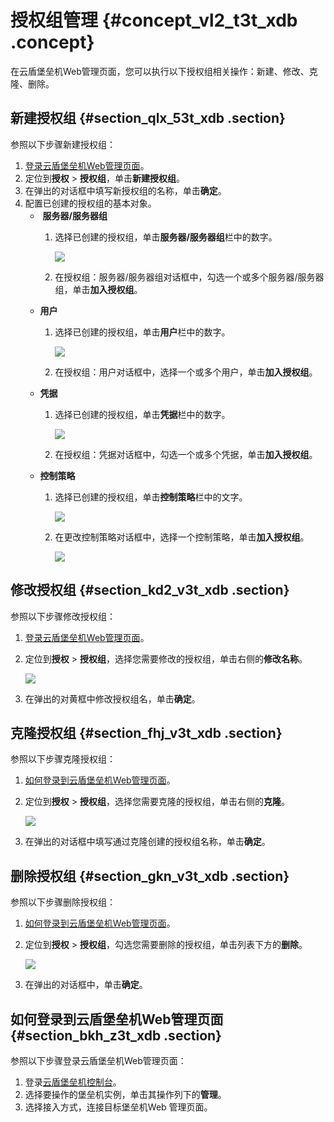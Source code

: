# 授权组管理 {#concept_vl2_t3t_xdb .concept}

在云盾堡垒机Web管理页面，您可以执行以下授权组相关操作：新建、修改、克隆、删除。

## 新建授权组 {#section_qlx_53t_xdb .section}

参照以下步骤新建授权组：

1.  [登录云盾堡垒机Web管理页面](cn.zh-CN/用户指南/管理员手册/授权组管理.md#section_bkh_z3t_xdb)。
2.  定位到**授权** \> **授权组**，单击**新建授权组**。
3.  在弹出的对话框中填写新授权组的名称，单击**确定**。
4.  配置已创建的授权组的基本对象。
    -    **服务器/服务器组**
        1.  选择已创建的授权组，单击**服务器/服务器组**栏中的数字。

            ![](http://static-aliyun-doc.oss-cn-hangzhou.aliyuncs.com/assets/img/12733/3887_zh-CN.png)

        2.  在授权组：服务器/服务器组对话框中，勾选一个或多个服务器/服务器组，单击**加入授权组**。
    -   **用户**
        1.  选择已创建的授权组，单击**用户**栏中的数字。

            ![](http://static-aliyun-doc.oss-cn-hangzhou.aliyuncs.com/assets/img/12733/3890_zh-CN.png)

        2.  在授权组：用户对话框中，选择一个或多个用户，单击**加入授权组**。
    -   **凭据**
        1.  选择已创建的授权组，单击**凭据**栏中的数字。

            ![](http://static-aliyun-doc.oss-cn-hangzhou.aliyuncs.com/assets/img/12733/3911_zh-CN.png)

        2.  在授权组：凭据对话框中，勾选一个或多个凭据，单击**加入授权组**。
    -   **控制策略**
        1.  选择已创建的授权组，单击**控制策略**栏中的文字。

            ![](http://static-aliyun-doc.oss-cn-hangzhou.aliyuncs.com/assets/img/12733/3912_zh-CN.png)

        2.  在更改控制策略对话框中，选择一个控制策略，单击**加入授权组**。

            ![](http://static-aliyun-doc.oss-cn-hangzhou.aliyuncs.com/assets/img/12733/3913_zh-CN.png)


## 修改授权组 {#section_kd2_v3t_xdb .section}

参照以下步骤修改授权组：

1.  [登录云盾堡垒机Web管理页面](cn.zh-CN/用户指南/管理员手册/授权组管理.md#section_bkh_z3t_xdb)。
2.  定位到**授权** \> **授权组**，选择您需要修改的授权组，单击右侧的**修改名称**。

    ![](http://static-aliyun-doc.oss-cn-hangzhou.aliyuncs.com/assets/img/12733/3914_zh-CN.png)

3.  在弹出的对黄框中修改授权组名，单击**确定**。

## 克隆授权组 {#section_fhj_v3t_xdb .section}

参照以下步骤克隆授权组：

1.  [如何登录到云盾堡垒机Web管理页面](#section_bkh_z3t_xdb)。
2.  定位到**授权** \> **授权组**，选择您需要克隆的授权组，单击右侧的**克隆**。

    ![](http://static-aliyun-doc.oss-cn-hangzhou.aliyuncs.com/assets/img/12733/3915_zh-CN.png)

3.  在弹出的对话框中填写通过克隆创建的授权组名称，单击**确定**。

## 删除授权组 {#section_gkn_v3t_xdb .section}

参照以下步骤删除授权组：

1.  [如何登录到云盾堡垒机Web管理页面](#section_bkh_z3t_xdb)。
2.  定位到**授权** \> **授权组**，勾选您需要删除的授权组，单击列表下方的**删除**。

    ![](http://static-aliyun-doc.oss-cn-hangzhou.aliyuncs.com/assets/img/12733/3916_zh-CN.png)

3.  在弹出的对话框中，单击**确定**。

## 如何登录到云盾堡垒机Web管理页面 {#section_bkh_z3t_xdb .section}

参照以下步骤登录云盾堡垒机Web管理页面：

1.  登录[云盾堡垒机控制台](https://yundun.console.aliyun.com/?p=bastion)。
2.  选择要操作的堡垒机实例，单击其操作列下的**管理**。
3.  选择接入方式，连接目标堡垒机Web 管理页面。

